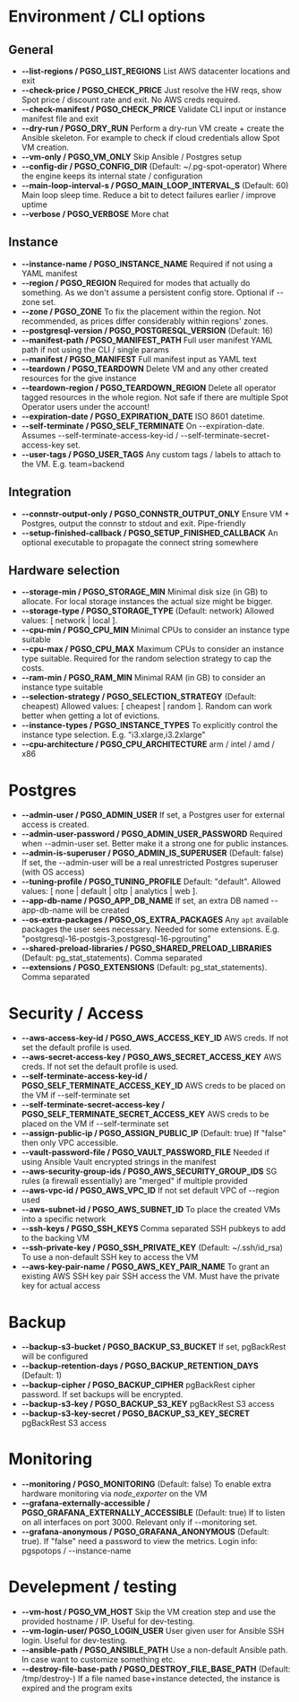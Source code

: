 # Environment / CLI options

## General

* **--list-regions / PGSO_LIST_REGIONS** List AWS datacenter locations and exit
* **--check-price / PGSO_CHECK_PRICE** Just resolve the HW reqs, show Spot price / discount rate and exit. No AWS creds required.
* **--check-manifest / PGSO_CHECK_PRICE** Validate CLI input or instance manifest file and exit
* **--dry-run / PGSO_DRY_RUN** Perform a dry-run VM create + create the Ansible skeleton. For example to check if cloud credentials allow Spot VM creation.
* **--vm-only / PGSO_VM_ONLY** Skip Ansible / Postgres setup
* **--config-dir / PGSO_CONFIG_DIR** (Default: ~/.pg-spot-operator) Where the engine keeps its internal state / configuration
* **--main-loop-interval-s / PGSO_MAIN_LOOP_INTERVAL_S** (Default: 60)  Main loop sleep time. Reduce a bit to detect failures earlier / improve uptime
* **--verbose / PGSO_VERBOSE** More chat

## Instance

* **--instance-name / PGSO_INSTANCE_NAME** Required if not using a YAML manifest
* **--region / PGSO_REGION** Required for modes that actually do something. As we don't assume a persistent config store. Optional if --zone set.
* **--zone / PGSO_ZONE** To fix the placement within the region. Not recommended, as prices differ considerably within regions' zones.
* **--postgresql-version / PGSO_POSTGRESQL_VERSION** (Default: 16)
* **--manifest-path / PGSO_MANIFEST_PATH** Full user manifest YAML path if not using the CLI / single params
* **--manifest / PGSO_MANIFEST** Full manifest input as YAML text
* **--teardown / PGSO_TEARDOWN** Delete VM and any other created resources for the give instance
* **--teardown-region / PGSO_TEARDOWN_REGION** Delete all operator tagged resources in the whole region. Not safe if there are multiple Spot Operator users under the account!
* **--expiration-date / PGSO_EXPIRATION_DATE** ISO 8601 datetime.
* **--self-terminate / PGSO_SELF_TERMINATE** On --expiration-date. Assumes --self-terminate-access-key-id / --self-terminate-secret-access-key set. 
* **--user-tags / PGSO_USER_TAGS** Any custom tags / labels to attach to the VM. E.g. team=backend

## Integration

* **--connstr-output-only / PGSO_CONNSTR_OUTPUT_ONLY** Ensure VM + Postgres, output the connstr to stdout and exit. Pipe-friendly
* **--setup-finished-callback / PGSO_SETUP_FINISHED_CALLBACK** An optional executable to propagate the connect string somewhere

## Hardware selection

* **--storage-min / PGSO_STORAGE_MIN** Minimal disk size (in GB) to allocate. For local storage instances the actual size might be bigger.
* **--storage-type / PGSO_STORAGE_TYPE** (Default: network) Allowed values: \[ network | local \].
* **--cpu-min / PGSO_CPU_MIN** Minimal CPUs to consider an instance type suitable
* **--cpu-max / PGSO_CPU_MAX** Maximum CPUs to consider an instance type suitable. Required for the random selection strategy to cap the costs. 
* **--ram-min / PGSO_RAM_MIN** Minimal RAM (in GB) to consider an instance type suitable
* **--selection-strategy / PGSO_SELECTION_STRATEGY** (Default: cheapest) Allowed values: \[ cheapest | random \]. Random can work better when getting a lot of evictions. 
* **--instance-types / PGSO_INSTANCE_TYPES** To explicitly control the instance type selection. E.g. "i3.xlarge,i3.2xlarge"
* **--cpu-architecture / PGSO_CPU_ARCHITECTURE** arm / intel / amd / x86

# Postgres

* **--admin-user / PGSO_ADMIN_USER** If set, a Postgres user for external access is created.
* **--admin-user-password / PGSO_ADMIN_USER_PASSWORD** Required when --admin-user set. Better make it a strong one for public instances.
* **--admin-is-superuser / PGSO_ADMIN_IS_SUPERUSER** (Default: false) If set, the --admin-user will be a real unrestricted Postgres superuser (with OS access)
* **--tuning-profile / PGSO_TUNING_PROFILE** Default: "default". Allowed values: \[ none | default | oltp | analytics | web \].
* **--app-db-name / PGSO_APP_DB_NAME** If set, an extra DB named --app-db-name will be created 
* **--os-extra-packages / PGSO_OS_EXTRA_PACKAGES** Any `apt` available packages the user sees necessary. Needed for some extensions. E.g. "postgresql-16-postgis-3,postgresql-16-pgrouting"
* **--shared-preload-libraries / PGSO_SHARED_PRELOAD_LIBRARIES** (Default: pg_stat_statements). Comma separated
* **--extensions / PGSO_EXTENSIONS** (Default: pg_stat_statements). Comma separated


# Security / Access

* **--aws-access-key-id / PGSO_AWS_ACCESS_KEY_ID** AWS creds. If not set the default profile is used.  
* **--aws-secret-access-key / PGSO_AWS_SECRET_ACCESS_KEY** AWS creds. If not set the default profile is used.
* **--self-terminate-access-key-id / PGSO_SELF_TERMINATE_ACCESS_KEY_ID** AWS creds to be placed on the VM if --self-terminate set
* **--self-terminate-secret-access-key / PGSO_SELF_TERMINATE_SECRET_ACCESS_KEY** AWS creds to be placed on the VM if --self-terminate set
* **--assign-public-ip / PGSO_ASSIGN_PUBLIC_IP** (Default: true) If "false" then only VPC accessible.
* **--vault-password-file / PGSO_VAULT_PASSWORD_FILE** Needed if using Ansible Vault encrypted strings in the manifest
* **--aws-security-group-ids / PGSO_AWS_SECURITY_GROUP_IDS** SG rules (a firewall essentially) are "merged" if multiple provided
* **--aws-vpc-id / PGSO_AWS_VPC_ID** If not set default VPC of --region used
* **--aws-subnet-id / PGSO_AWS_SUBNET_ID** To place the created VMs into a specific network
* **--ssh-keys / PGSO_SSH_KEYS** Comma separated SSH pubkeys to add to the backing VM
* **--ssh-private-key / PGSO_SSH_PRIVATE_KEY** (Default: ~/.ssh/id_rsa) To use a non-default SSH key to access the VM
* **--aws-key-pair-name / PGSO_AWS_KEY_PAIR_NAME** To grant an existing AWS SSH key pair SSH access the VM. Must have the private key for actual access 

# Backup

* **--backup-s3-bucket / PGSO_BACKUP_S3_BUCKET** If set, pgBackRest will be configured
* **--backup-retention-days / PGSO_BACKUP_RETENTION_DAYS** (Default: 1)
* **--backup-cipher / PGSO_BACKUP_CIPHER** pgBackRest cipher password. If set backups will be encrypted.
* **--backup-s3-key / PGSO_BACKUP_S3_KEY** pgBackRest S3 access
* **--backup-s3-key-secret / PGSO_BACKUP_S3_KEY_SECRET** pgBackRest S3 access

# Monitoring

* **--monitoring / PGSO_MONITORING** (Default: false) To enable extra hardware monitoring via *node_exporter* on the VM
* **--grafana-externally-accessible / PGSO_GRAFANA_EXTERNALLY_ACCESSIBLE** (Default: true) If to listen on all interfaces on port 3000. Relevant only if --monitoring set.
* **--grafana-anonymous / PGSO_GRAFANA_ANONYMOUS** (Default: true). If "false" need a password to view the metrics. Login info: pgspotops / --instance-name

# Develepment / testing

* **--vm-host / PGSO_VM_HOST** Skip the VM creation step and use the provided hostname / IP. Useful for dev-testing.
* **--vm-login-user/ PGSO_LOGIN_USER** User given user for Ansible SSH login. Useful for dev-testing.
* **--ansible-path / PGSO_ANSIBLE_PATH** Use a non-default Ansible path. In case want to customize something etc.
* **--destroy-file-base-path / PGSO_DESTROY_FILE_BASE_PATH** (Default: /tmp/destroy-) If a file named base+instance detected, the instance is expired and the program exits
